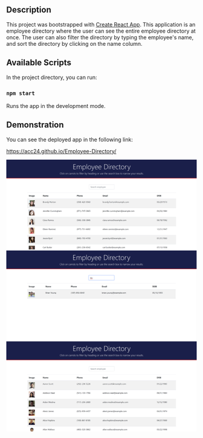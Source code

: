 ## Description
This project was bootstrapped with [Create React App](https://github.com/facebook/create-react-app). This application is an employee directory where the user can see the entire employee directory at once. The user can also filter the directory by typing the employee's name, and sort the directory by clicking on the name column.

## Available Scripts

In the project directory, you can run:

### `npm start`

Runs the app in the development mode.

## Demonstration

You can see the deployed app in the following link: 

https://acc24.github.io/Employee-Directory/
<br>

<img src= "public/assets/2020-10-28.png">

<img src= "public/assets/2020-10-28 (1).png">

<img src= "public/assets/2020-10-28 (2).png">







